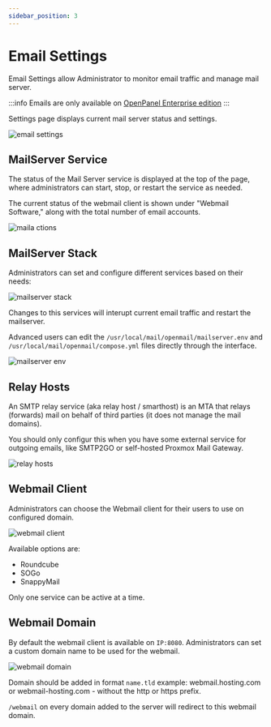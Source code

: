 ```yaml
---
sidebar_position: 3
---
```


# Email Settings

Email Settings allow Administrator to monitor email traffic and manage mail server.

:::info
Emails are only available on [OpenPanel Enterprise edition](/beta)
:::


Settings page displays current mail server status and settings.

![email settings](/img/admin/email_settings.png)

## MailServer Service

The status of the Mail Server service is displayed at the top of the page, where administrators can start, stop, or restart the service as needed.

The current status of the webmail client is shown under "Webmail Software," along with the total number of email accounts.

![maila ctions](/img/admin/mail_actions.png)

## MailServer Stack

Administrators can set and configure different services based on their needs:

![mailserver stack](/img/admin/mailserver_stack.png)

Changes to this services will interupt current email traffic and restart the mailserver.

Advanced users can edit the `/usr/local/mail/openmail/mailserver.env` and `/usr/local/mail/openmail/compose.yml` files directly through the interface.

![mailserver env](/img/admin/mailserver_env.png)


## Relay Hosts

An SMTP relay service (aka relay host / smarthost) is an MTA that relays (forwards) mail on behalf of third parties (it does not manage the mail domains).

You should only configur this when you have some external service for outgoing emails, like SMTP2GO or self-hosted Proxmox Mail Gateway.

![relay hosts](/img/admin/relay_hosts.png)

## Webmail Client

Administrators can choose the Webmail client for their users to use on configured domain.

![webmail client](/img/admin/webmail_client.png)


Available options are:

- Roundcube
- SOGo
- SnappyMail

Only one service can be active at a time.

## Webmail Domain

By default the webmail client is available on `IP:8080`. Administrators can set a custom domain name to be used for the webmail.

![webmail domain](/img/admin/webmail_domain.png)

Domain should be added in format `name.tld` example: webmail.hosting.com or webmail-hosting.com - without the http or https prefix.

`/webmail` on every domain added to the server will redirect to this webmail domain.


